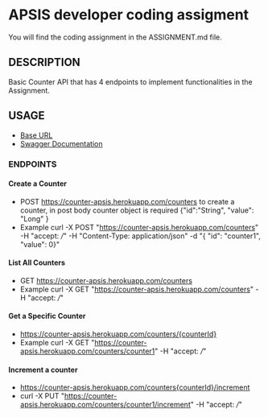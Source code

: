 # APSIS developer coding assigment

You will find the coding assignment in the ASSIGNMENT.md file.

## DESCRIPTION
Basic Counter API that has 4 endpoints to implement functionalities in the Assignment.

## USAGE
* [Base URL](https://counter-apsis.herokuapp.com/)
* [Swagger Documentation](https://counter-apsis.herokuapp.com/swagger-ui.html#/)
### ENDPOINTS
#### Create a Counter 
* POST https://counter-apsis.herokuapp.com/counters to create a counter, in post body counter object is required {"id":"String", "value": "Long"  }
* Example curl -X POST "https://counter-apsis.herokuapp.com/counters" -H "accept: */*" -H "Content-Type: application/json" -d "{ \"id\": \"counter1\", \"value\": 0}"

#### List All Counters
* GET https://counter-apsis.herokuapp.com/counters
* Example curl -X GET "https://counter-apsis.herokuapp.com/counters" -H "accept: */*"

#### Get a Specific Counter
* https://counter-apsis.herokuapp.com/counters/{counterId}
* Example curl -X GET "https://counter-apsis.herokuapp.com/counters/counter1" -H "accept: */*"

#### Increment a counter
* https://counter-apsis.herokuapp.com/counters{counterId}/increment
* curl -X PUT "https://counter-apsis.herokuapp.com/counters/counter1/increment" -H "accept: */*"






